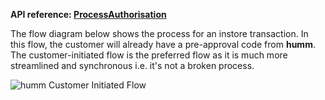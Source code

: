 <strong>API reference: <a href="/api/process_authorisation/">ProcessAuthorisation</a></strong>

The flow diagram below shows the process for an instore transaction. In this flow, the customer will already have a pre-approval code from **humm**. The customer-initiated flow is the preferred flow as it is much more streamlined and synchronous i.e. it's not a broken process.

<img src="/img/flows/cust-initiated-flow.png" alt="humm Customer Initiated Flow">
